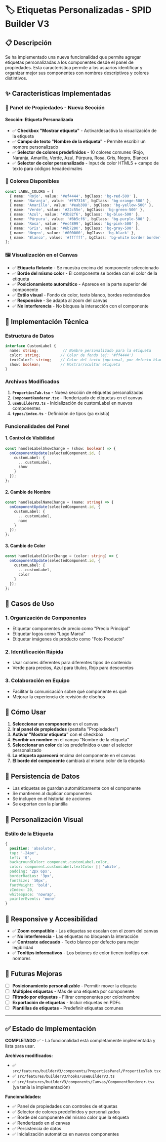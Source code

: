 # 🏷️ Etiquetas Personalizadas - SPID Builder V3

## 📋 Descripción

Se ha implementado una nueva funcionalidad que permite agregar etiquetas personalizadas a los componentes desde el panel de propiedades. Esta característica permite a los usuarios identificar y organizar mejor sus componentes con nombres descriptivos y colores distintivos.

## ✨ Características Implementadas

### 🎯 **Panel de Propiedades - Nueva Sección**

#### **Sección: Etiqueta Personalizada**
- ✅ **Checkbox "Mostrar etiqueta"** - Activa/desactiva la visualización de la etiqueta
- ✅ **Campo de texto "Nombre de la etiqueta"** - Permite escribir un nombre personalizado
- ✅ **Selector de colores predefinidos** - 10 colores comunes (Rojo, Naranja, Amarillo, Verde, Azul, Púrpura, Rosa, Gris, Negro, Blanco)
- ✅ **Selector de color personalizado** - Input de color HTML5 + campo de texto para códigos hexadecimales

### 🎨 **Colores Disponibles**

```typescript
const LABEL_COLORS = [
  { name: 'Rojo', value: '#ef4444', bgClass: 'bg-red-500' },
  { name: 'Naranja', value: '#f97316', bgClass: 'bg-orange-500' },
  { name: 'Amarillo', value: '#eab308', bgClass: 'bg-yellow-500' },
  { name: 'Verde', value: '#22c55e', bgClass: 'bg-green-500' },
  { name: 'Azul', value: '#3b82f6', bgClass: 'bg-blue-500' },
  { name: 'Púrpura', value: '#8b5cf6', bgClass: 'bg-purple-500' },
  { name: 'Rosa', value: '#ec4899', bgClass: 'bg-pink-500' },
  { name: 'Gris', value: '#6b7280', bgClass: 'bg-gray-500' },
  { name: 'Negro', value: '#000000', bgClass: 'bg-black' },
  { name: 'Blanco', value: '#ffffff', bgClass: 'bg-white border border-gray-300' }
];
```

### 🖼️ **Visualización en el Canvas**

- ✅ **Etiqueta flotante** - Se muestra encima del componente seleccionado
- ✅ **Borde del mismo color** - El componente se bordea con el color de la etiqueta
- ✅ **Posicionamiento automático** - Aparece en la parte superior del componente
- ✅ **Estilo visual** - Fondo de color, texto blanco, bordes redondeados
- ✅ **Responsive** - Se adapta al zoom del canvas
- ✅ **No interferencia** - No bloquea la interacción con el componente

## 🔧 **Implementación Técnica**

### **Estructura de Datos**

```typescript
interface CustomLabel {
  name: string;           // Nombre personalizado para la etiqueta
  color: string;         // Color de fondo (ej: '#ff4444')
  textColor?: string;    // Color del texto (opcional, por defecto blanco)
  show: boolean;         // Mostrar/ocultar etiqueta
}
```

### **Archivos Modificados**

1. **`PropertiesTab.tsx`** - Nueva sección de etiquetas personalizadas
2. **`ComponentRenderer.tsx`** - Renderizado de etiquetas en el canvas
3. **`useBuilderV3.ts`** - Inicialización de customLabel en nuevos componentes
4. **`types/index.ts`** - Definición de tipos (ya existía)

### **Funcionalidades del Panel**

#### **1. Control de Visibilidad**
```typescript
const handleLabelShowChange = (show: boolean) => {
  onComponentUpdate(selectedComponent.id, {
    customLabel: {
      ...customLabel,
      show
    }
  });
};
```

#### **2. Cambio de Nombre**
```typescript
const handleLabelNameChange = (name: string) => {
  onComponentUpdate(selectedComponent.id, {
    customLabel: {
      ...customLabel,
      name
    }
  });
};
```

#### **3. Cambio de Color**
```typescript
const handleLabelColorChange = (color: string) => {
  onComponentUpdate(selectedComponent.id, {
    customLabel: {
      ...customLabel,
      color
    }
  });
};
```

## 🎯 **Casos de Uso**

### **1. Organización de Componentes**
- Etiquetar componentes de precio como "Precio Principal"
- Etiquetar logos como "Logo Marca"
- Etiquetar imágenes de producto como "Foto Producto"

### **2. Identificación Rápida**
- Usar colores diferentes para diferentes tipos de contenido
- Verde para precios, Azul para títulos, Rojo para descuentos

### **3. Colaboración en Equipo**
- Facilitar la comunicación sobre qué componente es qué
- Mejorar la experiencia de revisión de diseños

## 🚀 **Cómo Usar**

1. **Seleccionar un componente** en el canvas
2. **Ir al panel de propiedades** (pestaña "Propiedades")
3. **Activar "Mostrar etiqueta"** con el checkbox
4. **Escribir un nombre** en el campo "Nombre de la etiqueta"
5. **Seleccionar un color** de los predefinidos o usar el selector personalizado
6. **La etiqueta aparecerá** encima del componente en el canvas
7. **El borde del componente** cambiará al mismo color de la etiqueta

## 🔄 **Persistencia de Datos**

- Las etiquetas se guardan automáticamente con el componente
- Se mantienen al duplicar componentes
- Se incluyen en el historial de acciones
- Se exportan con la plantilla

## 🎨 **Personalización Visual**

### **Estilo de la Etiqueta**
```css
{
  position: 'absolute',
  top: '-24px',
  left: '0',
  backgroundColor: component.customLabel.color,
  color: component.customLabel.textColor || 'white',
  padding: '2px 6px',
  borderRadius: '3px',
  fontSize: '10px',
  fontWeight: 'bold',
  zIndex: 20,
  whiteSpace: 'nowrap',
  pointerEvents: 'none'
}
```

## 📱 **Responsive y Accesibilidad**

- ✅ **Zoom compatible** - Las etiquetas se escalan con el zoom del canvas
- ✅ **No interferencia** - Las etiquetas no bloquean la interacción
- ✅ **Contraste adecuado** - Texto blanco por defecto para mejor legibilidad
- ✅ **Tooltips informativos** - Los botones de color tienen tooltips con nombres

## 🔮 **Futuras Mejoras**

- [ ] **Posicionamiento personalizable** - Permitir mover la etiqueta
- [ ] **Múltiples etiquetas** - Más de una etiqueta por componente
- [ ] **Filtrado por etiquetas** - Filtrar componentes por color/nombre
- [ ] **Exportación de etiquetas** - Incluir etiquetas en PDFs
- [ ] **Plantillas de etiquetas** - Predefinir etiquetas comunes

---

## ✅ **Estado de Implementación**

**COMPLETADO** ✅ - La funcionalidad está completamente implementada y lista para usar.

**Archivos modificados:**
- ✅ `src/features/builderV3/components/PropertiesPanel/PropertiesTab.tsx`
- ✅ `src/features/builderV3/hooks/useBuilderV3.ts`
- ✅ `src/features/builderV3/components/Canvas/ComponentRenderer.tsx` (ya tenía la implementación)

**Funcionalidades:**
- ✅ Panel de propiedades con controles de etiquetas
- ✅ Selector de colores predefinidos y personalizados
- ✅ Borde del componente del mismo color que la etiqueta
- ✅ Renderizado en el canvas
- ✅ Persistencia de datos
- ✅ Inicialización automática en nuevos componentes 